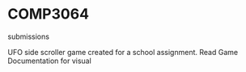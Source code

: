 # COMP3064
submissions

UFO side scroller game created for a school assignment. Read Game Documentation for visual
